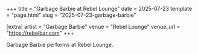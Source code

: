 +++
title = "Garbage Barbie at Rebel Lounge"
date = 2025-07-23
template = "page.html"
slug = "2025-07-23-garbage-barbie"

[extra]
artist = "Garbage Barbie"
venue = "Rebel Lounge"
venue_url = "https://rebelbar.com"
+++

Garbage Barbie performs at Rebel Lounge.
